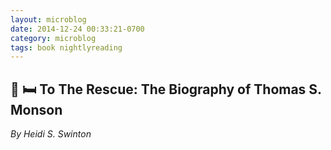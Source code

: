 ```yaml
---
layout: microblog
date: 2014-12-24 00:33:21-0700
category: microblog
tags: book nightlyreading
---
```

## 📖 🛏 To The Rescue: The Biography of Thomas S. Monson
*By Heidi S. Swinton*
